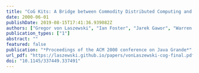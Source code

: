 ```yaml
---
title: "CoG Kits: A Bridge between Commodity Distributed Computing and High-Performance Grids"
date: 2000-06-01
publishDate: 2019-08-15T17:41:36.939082Z
authors: ["Gregor von Laszewski", "Ian Foster", "Jarek Gawor", "Warren Smith", "Steve Tuecke"]
publication_types: ["1"]
abstract: ""
featured: false
publication: "*Proceedings of the ACM 2000 conference on Java Grande*"
url_pdf: "https://laszewski.github.io/papers/vonLaszewski-cog-final.pdf"
doi: "10.1145/337449.337491"
---
```



